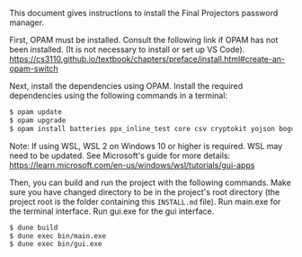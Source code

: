 This document gives instructions to install the Final Projectors password manager.

First, OPAM must be installed.
Consult the following link if OPAM has not been installed. (It is not necessary to install or set up VS Code).
https://cs3110.github.io/textbook/chapters/preface/install.html#create-an-opam-switch

Next, install the dependencies using OPAM.
Install the required dependencies using the following commands in a terminal:
```sh
$ opam update
$ opam upgrade
$ opam install batteries ppx_inline_test core csv cryptokit yojson bogue safepass
```

Note: If using WSL, WSL 2 on Windows 10 or higher is required. WSL may need to be updated. See Microsoft's guide for more details: https://learn.microsoft.com/en-us/windows/wsl/tutorials/gui-apps

Then, you can build and run the project with the following commands. Make sure you have changed directory to be in the project's root directory (the project root is the folder containing this `INSTALL.md` file). Run main.exe for the terminal interface. Run gui.exe for the gui interface.
```sh
$ dune build
$ dune exec bin/main.exe
$ dune exec bin/gui.exe
```